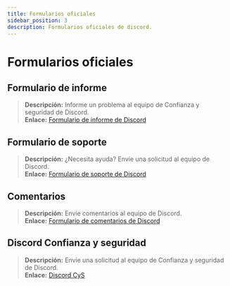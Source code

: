 ```yaml
---
title: Formularios oficiales
sidebar_position: 3
description: Formularios oficiales de discord.
---
```


# Formularios oficiales

## Formulario de informe

> **Descripción:** Informe un problema al equipo de Confianza y seguridad de Discord. <br/>
**Enlace:** [Formulario de informe de Discord](https://dis.gd/report)

## Formulario de soporte

> **Descripción:** ¿Necesita ayuda? Envíe una solicitud al equipo de Discord. <br/>
**Enlace:** [Formulario de soporte de Discord](https://dis.gd/contact)

## Comentarios

> **Descripción:** Envíe comentarios al equipo de Discord. <br/>
**Enlace:** [Formulario de comentarios de Discord](https://dis.gd/feedback)

## Discord Confianza y seguridad

> **Descripción:** Envíe una solicitud al equipo de Confianza y seguridad de Discord. <br/>
**Enlace:** [Discord CyS](https://dis.gd/request)
